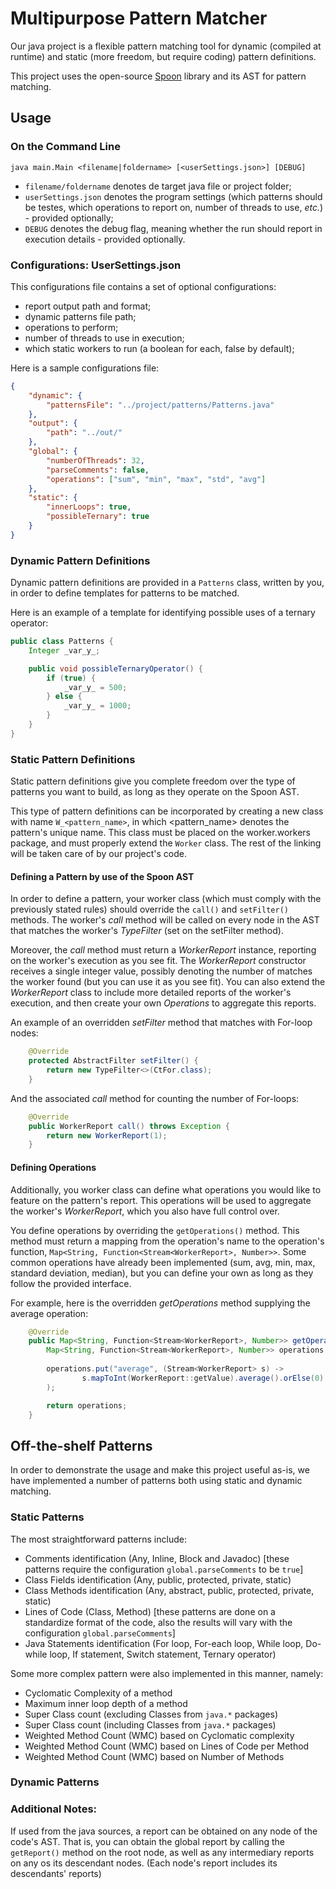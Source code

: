 # Multipurpose Pattern Matcher

Our java project is a flexible pattern matching tool for dynamic (compiled at runtime) and static (more freedom, but require coding) pattern definitions.

This project uses the open-source [Spoon](https://github.com/INRIA/spoon) library and its AST for pattern matching.

## Usage

### On the Command Line
```
java main.Main <filename|foldername> [<userSettings.json>] [DEBUG]
```

* ```filename/foldername``` denotes de target java file or project folder;
* ```userSettings.json``` denotes the program settings (which patterns should be testes, which operations to report on, number of threads to use, _etc._) - provided optionally;
* ```DEBUG``` denotes the debug flag, meaning whether the run should report in execution details - provided optionally.


### Configurations: UserSettings.json
This configurations file contains a set of optional configurations:
* report output path and format;
* dynamic patterns file path;
* operations to perform;
* number of threads to use in execution;
* which static workers to run (a boolean for each, false by default);

Here is a sample configurations file:
```json
{
	"dynamic": {
		"patternsFile": "../project/patterns/Patterns.java"
	},
	"output": {
		"path": "../out/"
	},
	"global": {
		"numberOfThreads": 32,
		"parseComments": false,
		"operations": ["sum", "min", "max", "std", "avg"]
	},
	"static": {
		"innerLoops": true,
		"possibleTernary": true
	}
}
```

### Dynamic Pattern Definitions

Dynamic pattern definitions are provided in a ```Patterns``` class, written by you, in order to define templates for patterns to be matched.

Here is an example of a template for identifying possible uses of a ternary operator:
```java
public class Patterns {
    Integer _var_y_;

    public void possibleTernaryOperator() {
        if (true) {
            _var_y_ = 500;
        } else {
            _var_y_ = 1000;
        }
    }
}

```


### Static Pattern Definitions

Static pattern definitions give you complete freedom over the type of patterns you want to build, as long as they operate on the Spoon AST.

This type of pattern definitions can be incorporated by creating a new class with name ```W_<pattern_name>```, in which <pattern_name> denotes the pattern's unique name.
This class must be placed on the worker.workers package, and must properly extend the ```Worker``` class. The rest of the linking will be taken care of by our project's code.

#### Defining a Pattern by use of the Spoon AST
In order to define a pattern, your worker class (which must comply with the previously stated rules) should override the ```call()``` and ```setFilter()``` methods. The worker's _call_ method will be called on every node in the AST that matches the worker's _TypeFilter_ (set on the setFilter method).

Moreover, the _call_ method must return a _WorkerReport_ instance, reporting on the worker's execution as you see fit. The _WorkerReport_ constructor receives a single integer value, possibly denoting the number of matches the worker found (but you can use it as you see fit). You can also extend the _WorkerReport_ class to include more detailed reports of the worker's execution, and then create your own _Operations_ to aggregate this reports.

An example of an overridden _setFilter_ method that matches with For-loop nodes:
```java
    @Override
    protected AbstractFilter setFilter() {
        return new TypeFilter<>(CtFor.class);
    }
```

And the associated _call_ method for counting the number of For-loops:
```java
    @Override
    public WorkerReport call() throws Exception {
        return new WorkerReport(1);
    }
```

#### Defining Operations
Additionally, you worker class can define what operations you would like to feature on the pattern's report. This operations will be used to aggregate the worker's _WorkerReport_, which you also have full control over.

You define operations by overriding the ```getOperations()``` method. This method must return a mapping from the operation's name to the operation's function, ```Map<String, Function<Stream<WorkerReport>, Number>>```.
Some common operations have already been implemented (sum, avg, min, max, standard deviation, median), but you can define your own as long as they follow the provided interface.

For example, here is the overridden _getOperations_ method supplying the average operation:
```java
    @Override
    public Map<String, Function<Stream<WorkerReport>, Number>> getOperations() {
        Map<String, Function<Stream<WorkerReport>, Number>> operations = new HashMap<>();
        
        operations.put("average", (Stream<WorkerReport> s) -> 
                s.mapToInt(WorkerReport::getValue).average().orElse(0)
        );

        return operations;
    }
```

## Off-the-shelf Patterns
In order to demonstrate the usage and make this project useful as-is, we have implemented a number of patterns both using static and dynamic matching. 

### Static Patterns
The most straightforward patterns include:
 * Comments identification (Any, Inline, Block and Javadoc) [these patterns require the configuration `global.parseComments` to be `true`]
 * Class Fields identification (Any, public, protected, private, static)
 * Class Methods identification (Any, abstract, public, protected, private, static)
 * Lines of Code (Class, Method) [these patterns are done on a standardize format of the code, also the results will vary with the configuration `global.parseComments`]
 * Java Statements identification (For loop, For-each loop, While loop, Do-while loop, If statement, Switch statement, Ternary operator)
 
Some more complex pattern were also implemented in this manner, namely:
 * Cyclomatic Complexity of a method
 * Maximum inner loop depth of a method
 * Super Class count (excluding Classes from `java.*` packages)
 * Super Class count (including Classes from `java.*` packages)
 * Weighted Method Count (WMC) based on Cyclomatic complexity
 * Weighted Method Count (WMC) based on Lines of Code per Method
 * Weighted Method Count (WMC) based on Number of Methods


### Dynamic Patterns


### Additional Notes:
If used from the java sources, a report can be obtained on any node of the code's AST. That is, you can obtain the global report by calling the ```getReport()``` method on the root node, as well as any intermediary reports on any os its descendant nodes.
(Each node's report includes its descendants' reports)
